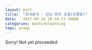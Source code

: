```yaml
---
layout: post
title:  "회귀분석 - 단순 회귀 모델(진행중)"
date:   2017-09-14 19:10:13 +0800
categories: machinelearning
tags: aiapp
---
```

Sorry! Not yet proceeded